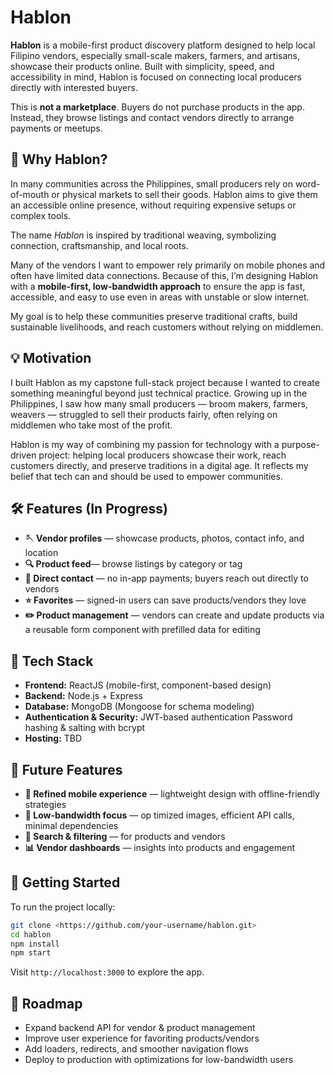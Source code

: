 # Hablon

**Hablon** is a mobile-first product discovery platform designed to help local Filipino vendors, especially small-scale makers, farmers, and artisans, showcase their products online. Built with simplicity, speed, and accessibility in mind, Hablon is focused on connecting local producers directly with interested buyers.

This is **not a marketplace**. Buyers do not purchase products in the app. Instead, they browse listings and contact vendors directly to arrange payments or meetups.

## 🎯 Why Hablon?

In many communities across the Philippines, small producers rely on word-of-mouth or physical markets to sell their goods. Hablon aims to give them an accessible online presence, without requiring expensive setups or complex tools.

The name _Hablon_ is inspired by traditional weaving, symbolizing connection, craftsmanship, and local roots.

Many of the vendors I want to empower rely primarily on mobile phones and often have limited data connections. Because of this, I’m designing Hablon with a **mobile-first, low-bandwidth approach** to ensure the app is fast, accessible, and easy to use even in areas with unstable or slow internet.

My goal is to help these communities preserve traditional crafts, build sustainable livelihoods, and reach customers without relying on middlemen.

## 💡 Motivation

I built Hablon as my capstone full-stack project because I wanted to create something meaningful beyond just technical practice. Growing up in the Philippines, I saw how many small producers — broom makers, farmers, weavers — struggled to sell their products fairly, often relying on middlemen who take most of the profit.

Hablon is my way of combining my passion for technology with a purpose-driven project: helping local producers showcase their work, reach customers directly, and preserve traditions in a digital age. It reflects my belief that tech can and should be used to empower communities.

## 🛠️ Features (In Progress)

- **🪡 Vendor profiles** — showcase products, photos, contact info, and location
- **🔍 Product feed**— browse listings by category or tag
- **💬 Direct contact** — no in-app payments; buyers reach out directly to vendors
- **⭐ Favorites** — signed-in users can save products/vendors they love
- **✏️ Product management** — vendors can create and update products via a reusable form component with prefilled data for editing

## 🔧 Tech Stack

- **Frontend:** ReactJS (mobile-first, component-based design)
- **Backend:** Node.js + Express
- **Database:** MongoDB (Mongoose for schema modeling)
- **Authentication & Security:**
  JWT-based authentication
  Password hashing & salting with bcrypt
- **Hosting:** TBD

## 🔮 Future Features

- **📱 Refined mobile experience** — lightweight design with offline-friendly strategies
- **🌱 Low-bandwidth focus** — op timized images, efficient API calls, minimal dependencies
- **🔎 Search & filtering** — for products and vendors
- **📊 Vendor dashboards** — insights into products and engagement

## 🚀 Getting Started

To run the project locally:

```bash
git clone <https://github.com/your-username/hablon.git>
cd hablon
npm install
npm start

```

Visit `http://localhost:3000` to explore the app.

## 🚧 Roadmap

- Expand backend API for vendor & product management
- Improve user experience for favoriting products/vendors
- Add loaders, redirects, and smoother navigation flows
- Deploy to production with optimizations for low-bandwidth users
